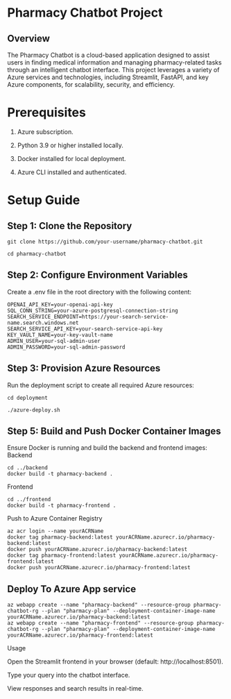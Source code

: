 # Pharmacy Chatbot Project

## Overview

The Pharmacy Chatbot is a cloud-based application designed to assist users in finding medical information and managing pharmacy-related tasks through an intelligent chatbot interface. 
This project leverages a variety of Azure services and technologies, including Streamlit, FastAPI, and key Azure components, for scalability, security, and efficiency.

# Prerequisites

1. Azure subscription.

2. Python 3.9 or higher installed locally.

3. Docker installed for local deployment.

4. Azure CLI installed and authenticated.

# Setup Guide

## Step 1: Clone the Repository

```git clone https://github.com/your-username/pharmacy-chatbot.git```

```cd pharmacy-chatbot```

## Step 2: Configure Environment Variables

Create a .env file in the root directory with the following content:

```
OPENAI_API_KEY=your-openai-api-key
SQL_CONN_STRING=your-azure-postgresql-connection-string
SEARCH_SERVICE_ENDPOINT=https://your-search-service-name.search.windows.net
SEARCH_SERVICE_API_KEY=your-search-service-api-key
KEY_VAULT_NAME=your-key-vault-name
ADMIN_USER=your-sql-admin-user
ADMIN_PASSWORD=your-sql-admin-password
```

## Step 3: Provision Azure Resources

Run the deployment script to create all required Azure resources:

```cd deployment```

```./azure-deploy.sh```

## Step 5: Build and Push Docker Container Images
Ensure Docker is running and build the backend and frontend images:
Backend
```
cd ../backend
docker build -t pharmacy-backend .
```
Frontend
```
cd ../frontend
docker build -t pharmacy-frontend .
```

Push to Azure Container Registry

```
az acr login --name yourACRName
docker tag pharmacy-backend:latest yourACRName.azurecr.io/pharmacy-backend:latest
docker push yourACRName.azurecr.io/pharmacy-backend:latest
docker tag pharmacy-frontend:latest yourACRName.azurecr.io/pharmacy-frontend:latest
docker push yourACRName.azurecr.io/pharmacy-frontend:latest
```

## Deploy To Azure App service
```
az webapp create --name "pharmacy-backend" --resource-group pharmacy-chatbot-rg --plan "pharmacy-plan" --deployment-container-image-name yourACRName.azurecr.io/pharmacy-backend:latest
az webapp create --name "pharmacy-frontend" --resource-group pharmacy-chatbot-rg --plan "pharmacy-plan" --deployment-container-image-name yourACRName.azurecr.io/pharmacy-frontend:latest
```


Usage

Open the Streamlit frontend in your browser (default: http://localhost:8501).

Type your query into the chatbot interface.

View responses and search results in real-time.
